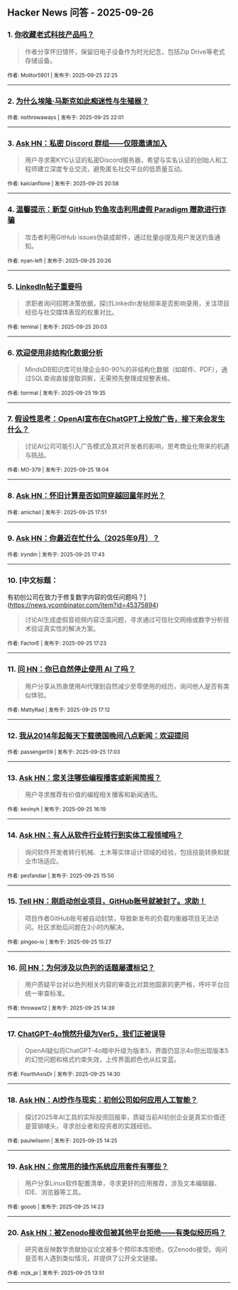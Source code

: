 ## Hacker News 问答 - 2025-09-26


### 1. [你收藏老式科技产品吗？](https://news.ycombinator.com/item?id=45380013)
> 作者分享怀旧情怀，保留旧电子设备作为时光纪念，包括Zip Drive等老式存储设备。

<sub>作者: Molitor5901 | 发布于: 2025-09-25 22:25</sub>

---

### 2. [为什么埃隆·马斯克如此痴迷性与生殖器？](https://news.ycombinator.com/item?id=45379742)

<sub>作者: nothrowaways | 发布于: 2025-09-25 22:01</sub>

---

### 3. [Ask HN：私密 Discord 群组——仅限邀请加入](https://news.ycombinator.com/item?id=45378972)
> 用户寻求需KYC认证的私密Discord服务器，希望与实名认证的创始人和工程师建立深度专业交流，避免匿名社交平台的低质量互动。

<sub>作者: kaicianflone | 发布于: 2025-09-25 20:58</sub>

---

### 4. [温馨提示：新型 GitHub 钓鱼攻击利用虚假 Paradigm 赠款进行诈骗](https://news.ycombinator.com/item?id=45378529)
> 攻击者利用GitHub issues伪装成邮件，通过批量@提及用户发送钓鱼通知。

<sub>作者: nyan-left | 发布于: 2025-09-25 20:26</sub>

---

### 5. [LinkedIn帖子重要吗](https://news.ycombinator.com/item?id=45378216)
> 求职者询问招聘决策依据，探讨LinkedIn发帖频率是否影响录用，关注项目经验与社交媒体表现的权重对比。

<sub>作者: teminal | 发布于: 2025-09-25 20:03</sub>

---

### 6. [欢迎使用非结构化数据分析](https://news.ycombinator.com/item?id=45377855)
> MindsDB知识库可处理企业80-90%的非结构化数据（如邮件、PDF），通过SQL查询直接提取洞察，无需预先整理成规整表格。

<sub>作者: torrmal | 发布于: 2025-09-25 19:35</sub>

---

### 7. [假设性思考：OpenAI宣布在ChatGPT上投放广告，接下来会发生什么？](https://news.ycombinator.com/item?id=45376508)
> 讨论AI公司可能引入广告模式及其对开发者的影响，思考商业化带来的机遇与挑战。

<sub>作者: MO-379 | 发布于: 2025-09-25 18:04</sub>

---

### 8. [Ask HN：怀旧计算是否如同穿越回童年时光？](https://news.ycombinator.com/item?id=45376322)

<sub>作者: amichail | 发布于: 2025-09-25 17:51</sub>

---

### 9. [Ask HN：你最近在忙什么（2025年9月）？](https://news.ycombinator.com/item?id=45376210)

<sub>作者: iryndin | 发布于: 2025-09-25 17:43</sub>

---

### 10. [中文标题：
有初创公司在致力于修复数字内容的信任问题吗？](https://news.ycombinator.com/item?id=45375894)
> 讨论AI生成虚假音视频内容泛滥问题，寻求通过可信社交网络或数字分析技术验证真实性的解决方案。

<sub>作者: FactorE | 发布于: 2025-09-25 17:23</sub>

---

### 11. [问 HN：你已自然停止使用 AI 了吗？](https://news.ycombinator.com/item?id=45375683)
> 用户分享从热衷使用AI代理到自然减少至零使用的经历，询问他人是否有类似体验。

<sub>作者: MattyRad | 发布于: 2025-09-25 17:12</sub>

---

### 12. [我从2014年起每天下载德国晚间八点新闻：欢迎提问](https://news.ycombinator.com/item?id=45375551)

<sub>作者: passenger09 | 发布于: 2025-09-25 17:03</sub>

---

### 13. [Ask HN：您关注哪些编程播客或新闻简报？](https://news.ycombinator.com/item?id=45374791)
> 用户寻求推荐有价值的编程相关播客和新闻通讯。

<sub>作者: kevinyh | 发布于: 2025-09-25 16:19</sub>

---

### 14. [Ask HN：有人从软件行业转行到实体工程领域吗？](https://news.ycombinator.com/item?id=45374313)
> 询问软件开发者转行机械、土木等实体设计领域的经验，包括技能转换和就业市场适应。

<sub>作者: pesfandiar | 发布于: 2025-09-25 15:50</sub>

---

### 15. [Tell HN：刚启动创业项目，GitHub账号就被封了。求助！](https://news.ycombinator.com/item?id=45373922)
> 项目作者GitHub账号被自动封禁，导致新发布的负载均衡器项目无法访问。社区求助后问题在2小时内解决。

<sub>作者: pingoo-io | 发布于: 2025-09-25 15:27</sub>

---

### 16. [问 HN：为何涉及以色列的话题屡遭标记？](https://news.ycombinator.com/item?id=45373161)
> 用户质疑平台对以色列相关内容的审查比对其他国家的更严格，呼吁平台应统一审查标准。

<sub>作者: throwaw12 | 发布于: 2025-09-25 14:39</sub>

---

### 17. [ChatGPT-4o悄然升级为Ver5，我们正被误导](https://news.ycombinator.com/item?id=45373024)
> OpenAI疑似将ChatGPT-4o暗中升级为版本5，界面仍显示4o但出现版本5的幻觉问题和格式约束失效，上传界面颜色也从红变蓝。

<sub>作者: FourthAxisDr | 发布于: 2025-09-25 14:30</sub>

---

### 18. [Ask HN：AI炒作与现实：初创公司如何应用人工智能？](https://news.ycombinator.com/item?id=45372978)
> 探讨2025年AI工具的实际投资回报率，质疑当前AI初创企业是真实价值还是营销噱头，寻求创业者和投资者的实践经验。

<sub>作者: paulwilsonn | 发布于: 2025-09-25 14:25</sub>

---

### 19. [Ask HN：你常用的操作系统应用套件有哪些？](https://news.ycombinator.com/item?id=45372967)
> 用户分享Linux软件配置清单，寻求更好的应用推荐，涉及文本编辑器、IDE、浏览器等工具。

<sub>作者: gooob | 发布于: 2025-09-25 14:23</sub>

---

### 20. [Ask HN：被Zenodo接收但被其他平台拒绝——有类似经历吗？](https://news.ycombinator.com/item?id=45372639)
> 研究者反映数学贡献协议论文被多个预印本库拒绝，仅Zenodo接受。询问是否有人遇到类似情况，并提供了公开全文链接。

<sub>作者: mzk_pi | 发布于: 2025-09-25 13:51</sub>

---
